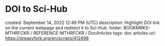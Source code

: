 # DOI to Sci-Hub

created: September 14, 2022 12:49 PM (UTC)
description: Highlight DOI link on the current webpage and redirect it to Sci-Hub.
folder: BOOKMRKS-MTHRFCKR / REFERENCE-MTHRFCKR / DocArticles
tags: doc articles
url: https://greasyfork.org/en/scripts/412498